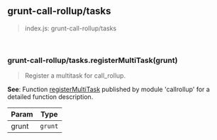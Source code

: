 
<br><a name="module_grunt-call-rollup/tasks"></a>

## grunt-call-rollup/tasks
> index.js: grunt-call-rollup/tasks


<br><a name="module_grunt-call-rollup/tasks.registerMultiTask"></a>

### grunt-call-rollup/tasks.registerMultiTask(grunt)
> Register a multitask for call_rollup.

**See**: Function [registerMultiTask](callrollup.md#.registerMultiTask)         published by module 'callrollup' for a detailed function description.  

| Param | Type |
| --- | --- |
| grunt | <code>grunt</code> | 

